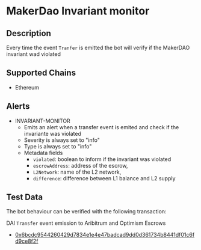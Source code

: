 # MakerDao Invariant monitor

## Description

Every time the event `Tranfer` is emitted the bot will verify if the MakerDAO invariant wad violated

## Supported Chains

- Ethereum

## Alerts

- INVARIANT-MONITOR
  - Emits an alert when a transfer event is emited and check if the invariante was violated
  - Severity is always set to "info"
  - Type is always set to "info"
  - Metadata fields
    - `violated`: boolean to inform if the invariant was violated
    - `escrowAddress`: address of the escrow,
    - `L2Network`: name of the L2 network,
    - `difference`: difference between L1 balance and L2 supply


## Test Data

The bot behaviour can be verified with the following transaction:

DAI `Transfer` event emission to Aribitrum and Optimism Escrows

- [0x6bcdc9544260429d7834e1e4e47badcad9dd0d361734b8441df01c6fd9ce8f2f](https://etherscan.io/tx/0x6bcdc9544260429d7834e1e4e47badcad9dd0d361734b8441df01c6fd9ce8f2f)
